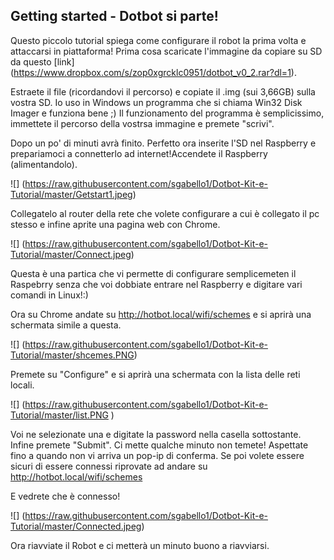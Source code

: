 ## Getting started - Dotbot si parte! ##

Questo piccolo tutorial spiega come configurare il robot la prima volta e attaccarsi in piattaforma!
Prima cosa scaricate l'immagine da copiare su SD da questo [link] (https://www.dropbox.com/s/zop0xgrcklc0951/dotbot_v0_2.rar?dl=1).

Estraete il file (ricordandovi il percorso) e copiate il .img (sui 3,66GB) sulla vostra SD. Io uso in Windows un programma che si chiama Win32 Disk Imager e funziona bene ;) Il funzionamento del programma è semplicissimo, immettete il percorso della vostrsa immagine e premete "scrivi".

Dopo un po' di minuti avrà finito. Perfetto ora inserite l'SD nel Raspberry e prepariamoci a connetterlo ad internet!Accendete il Raspberry (alimentandolo).

![] (https://raw.githubusercontent.com/sgabello1/Dotbot-Kit-e-Tutorial/master/Getstart1.jpeg)

Collegatelo al router della rete che volete configurare a cui è collegato il pc stesso e infine aprite una pagina web con Chrome.

![] (https://raw.githubusercontent.com/sgabello1/Dotbot-Kit-e-Tutorial/master/Connect.jpeg)

Questa è una partica che vi permette di configurare semplicemeten il Raspebrry senza che voi dobbiate entrare nel Raspberry e digitare vari comandi in Linux!:)


Ora su Chrome andate su http://hotbot.local/wifi/schemes e si aprirà una schermata simile a questa.

![] (https://raw.githubusercontent.com/sgabello1/Dotbot-Kit-e-Tutorial/master/shcemes.PNG)

Premete su "Configure" e si aprirà una schermata con la lista delle reti locali.

![] (https://raw.githubusercontent.com/sgabello1/Dotbot-Kit-e-Tutorial/master/list.PNG ) 

Voi ne selezionate una e digitate la password nella casella sottostante. Infine premete "Submit". Ci mette qualche minuto non temete! Aspettate fino a quando non vi arriva un pop-ip di conferma. Se poi volete essere sicuri di essere connessi riprovate ad andare su  http://hotbot.local/wifi/schemes  

E vedrete che è connesso!

![] (https://raw.githubusercontent.com/sgabello1/Dotbot-Kit-e-Tutorial/master/Connected.jpeg)

Ora riavviate il Robot e ci metterà un minuto buono a riavviarsi.
